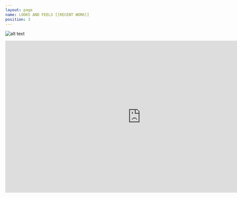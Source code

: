 ```yaml
---
layout: page
name: LOOKS AND FEELS [[RECENT WORK]]
position: 3
---
```


![alt text](/lorenebouboushian.org/assets/images/DSC8148.jpg) 

<iframe width="853" height="480" src="https://www.youtube.com/embed/ju_iLcaOY7k" frameborder="0" allow="autoplay; encrypted-media" allowfullscreen></iframe>

 


